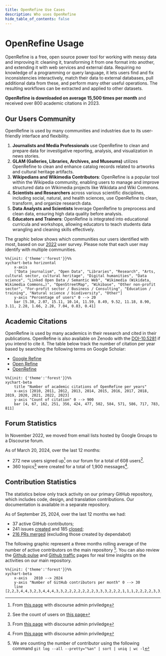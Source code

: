 ```yaml
---
title: OpenRefine Use Cases
description: Who uses OpenRefine
hide_table_of_contents: false
---
```

# OpenRefine Usage 

OpenRefine is a free, open source power tool for working with messy data and improving it: cleaning it, transforming it from one format into another, and extending it with web services and external data. Requiring no knowledge of a programming or query language, it lets users find and fix inconsistencies interactively, match their data to external databases, pull additional data from these, and perform many other useful operations. The resulting workflows can be extracted and applied to other datasets.

**OpenRefine is downloaded on average 15,500 times per month** and received over 800 academic citations in 2023.

## Our Users Community

OpenRefine is used by many communities and industries due to its user-friendly interface and flexibility.
1. **Journalists and Media Professionals** use OpenRefine to clean and prepare data for investigative reporting, analysis, and visualization in news stories.
2. **GLAM (Galleries, Libraries, Archives, and Museums)** utilizes OpenRefine to clean and enhance catalog records related to artworks and cultural heritage artifacts.
3. **Wikipedians and Wikimedia Contributors**: OpenRefine is a popular tool within the Wikipedia community, enabling users to manage and improve structured data on Wikimedia projects like Wikidata and Wiki Commons.
4. **Scientists and Researchers** across various scientific disciplines, including social, natural, and health sciences, use OpenRefine to clean, transform, and organize research data.
5. **Data Analysts and Scientists** leverage OpenRefine to preprocess and clean data, ensuring high data quality before analysis.
6. **Educators and Trainers**: OpenRefine is integrated into educational curricula and workshops, allowing educators to teach students data wrangling and cleaning skills effectively.


The graphic below shows which communities our users identified with most, based on our [2022](/blog/2022/06/28/2022-survey-results) user survey. Please note that each user may identify with multiple communities.

```mermaid
%%{init: {'theme':'forest'}}%%
xychart-beta horizontal
    x-axis  
    ["Data journalism", "Open Data", "Libraries", "Research", "Arts, cultural sector, cultural heritage", "Digital humanities", "Data science", "Linked Open Data / Semantic Web", "Wikimedia (Wikidata, Wikimedia Commons…)", "OpenStreetMap", "Wikibase", "Other non-profit sector", "For-profit sector / Business / Consulting", "Education / training", "Natural science / biodiversity", "Other"]
    y-axis "Percentage of users" 0 --> 20 
    bar [5.38, 2.07, 15.11, 10.14, 11.59, 8.49, 9.52, 11.18, 8.90, 3.11, 2.28, 1.66, 2.28, 7.04, 0.83, 0.41]
```

## Academic Citations 
OpenRefine is used by many academics in their research and cited in their publications. OpenRefine is also available on Zenodo with the [DOI-10.5281](https://zenodo.org/records/10689569) if you intend to cite it. The table below track the number of citation per year based by searching the following terms on Google Scholar:
* [Google Refine](https://scholar.google.ca/scholar?hl=en&as_sdt=0%2C5&as_ylo=2023&as_yhi=2023&q=%22Google+Refine%22+-openrefine&btnG=)
* [Open Refine](https://scholar.google.ca/scholar?hl=en&as_sdt=0%2C5&as_ylo=2023&as_yhi=2023&q=%22Open+Refine%22+-openrefine&btnG=)
* [OpenRefine](https://scholar.google.ca/scholar?hl=en&as_sdt=0%2C5&as_ylo=2023&as_yhi=2023&q=%22OpenRefine%22&btnG=)


```mermaid 
%%{init: {'theme':'forest'}}%%
xychart-beta
    title "Number of academic citations of OpenRefine per years"
    x-axis [2010, 2011, 2012, 2013, 2014, 2015, 2016, 2017, 2018, 2019, 2020, 2021, 2022, 2023]
    y-axis "Count of citation" 0 --> 900
    bar [4, 67, 162, 251, 356, 424, 477, 502, 584, 571, 586, 717, 783, 811]
```

## Forum Statistics 

In November 2022, we moved from email lists hosted by Google Groups to a Discourse forum. 

As of March 20, 2024, over the last 12 months:
* 272 new users signed up[^1] on our forum for a total of 608 users[^2].
* 360 topics[^3] were created for a total of 1,900 messages[^4].

## Contribution Statistics

The statistics below only track activity on our primary GitHub repository, which includes code, design, and translation contributions. Our documentation is available in a separate repository.

As of September 25, 2024, over the last 12 months we had: 
* 37 active GitHub contributors;
* 241 issues [created](https://github.com/OpenRefine/OpenRefine/issues?q=is%3Aissue+created%3A2023-09-25..2024-09-25) and 185 [closed](https://github.com/OpenRefine/OpenRefine/issues?q=is%3Aissue+closed%3A2023-09-25..2024-09-25);
* [216 PRs merged](https://github.com/OpenRefine/OpenRefine/pulls?page=3&q=is%3Amerged+created%3A2023-09-25..2024-09-25+-author%3Aapp%2Fdependabot) (excluding those created by dependabot) 

The following graphic represent a three months rolling average of the number of active contributors on the main repository [^5]. You can also review the [Github pulse](https://github.com/OpenRefine/OpenRefine/pulse) and [Github traffic](https://github.com/OpenRefine/OpenRefine/graphs/traffic) pages for real time insights on the activities on our main repository. 

```mermaid 
%%{init: {'theme':'forest'}}%%
xychart-beta 
    x-axis   2010 --> 2024
    y-axis "Number of GitHub contributors per month" 0 --> 30 
    line [2,2,3,4,4,3,2,3,4,4,4,3,3,2,2,2,2,2,2,2,3,3,3,2,2,2,1,1,1,2,2,2,2,3,3,3,3,4,3,2,2,2,3,2,2,1,1,1,2,2,2,2,3,3,3,2,1,2,4,4,4,3,4,4,3,3,2,4,4,5,3,2,0,0,0,0,1,1,1,1,1,2,1,1,2,3,4,4,3,5,6,6,8,8,11,11,14,14,15,14,11,9,7,8,9,12,12,12,8,7,7,7,5,6,6,8,8,9,7,8,9,17,21,22,21,19,20,19,17,18,14,15,16,19,20,17,17,12,9,9,12,15,15,16,16,18,19,17,15,14,15,12,11,12,13,11,10,11,12,13,12,10,8,8,8,9,8,7,9,10,10,9,7,10,10,12]
```

[^1]: From [this page](https://forum.openrefine.org/admin/reports/signups?end_date=2024-09-25&mode=table&start_date=2023-09-25) with discourse admin priviledge
[^2]: See the count of users on [this page](https://forum.openrefine.org/u?order=likes_received&period=all)
[^3]: From [this page](https://forum.openrefine.org/admin/reports/topics?end_date=2024-09-25&mode=table&start_date=2023-09-25) with discourse admin priviledge
[^4]: From [this page](https://forum.openrefine.org/admin/reports/posts?end_date=2024-09-25&mode=table&start_date=2023-09-25) with discourse admin priviledge
[^5]: We are counting the number of contributor using the following command `git log --all --pretty="%an" | sort | uniq | wc -l`
